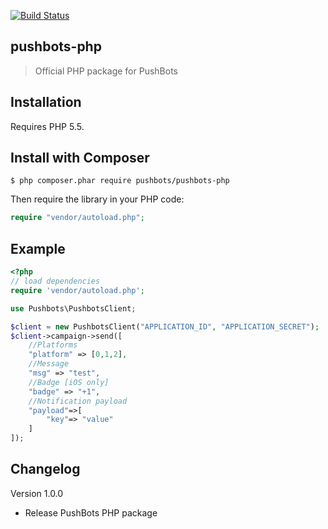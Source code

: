 [![Build
Status](https://travis-ci.org/pushbots/pushbots-php.svg?branch=master)](https://travis-ci.org/pushbots/pushbots-php)

## pushbots-php

> Official PHP package for PushBots


## Installation

Requires PHP 5.5.


Install with Composer
------------

```
$ php composer.phar require pushbots/pushbots-php
```

Then require the library in your PHP code:

```php
require "vendor/autoload.php";
```


Example
------------

```php
<?php
// load dependencies
require 'vendor/autoload.php';

use Pushbots\PushbotsClient;

$client = new PushbotsClient("APPLICATION_ID", "APPLICATION_SECRET");
$client->campaign->send([
	//Platforms
	"platform" => [0,1,2], 
	//Message
	"msg" => "test",
	//Badge [iOS only]
	"badge"	=> "+1",
	//Notification payload
	"payload"=>[
		"key"=> "value"
	]
]);
```



Changelog
-------------

Version 1.0.0
 * Release PushBots PHP package
